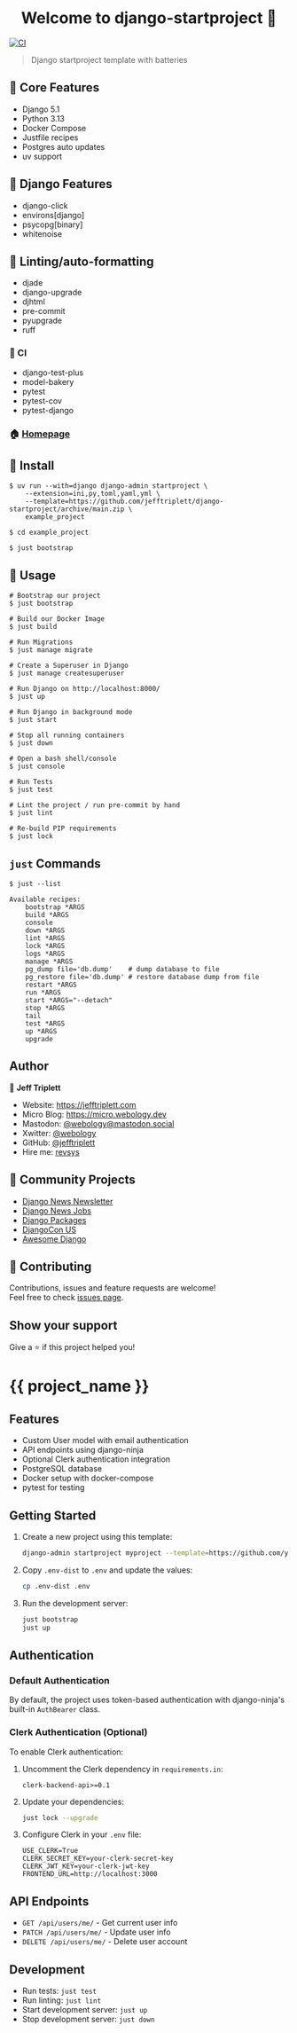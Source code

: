 <h1 align="center">Welcome to django-startproject 👋</h1>
<p>
  <a href="https://github.com/jefftriplett/django-startproject/actions" target="_blank">
    <img alt="CI" src="https://github.com/jefftriplett/django-startproject/workflows/CI/badge.svg" />
  </a>
</p>

> Django startproject template with batteries

## :triangular_flag_on_post: Core Features

- Django 5.1
- Python 3.13
- Docker Compose
- Justfile recipes
- Postgres auto updates
- uv support

## :triangular_flag_on_post: Django Features

- django-click
- environs[django]
- psycopg[binary]
- whitenoise

## :shirt: Linting/auto-formatting

- djade
- django-upgrade
- djhtml
- pre-commit
- pyupgrade
- ruff

### :green_heart: CI

- django-test-plus
- model-bakery
- pytest
- pytest-cov
- pytest-django

### 🏠 [Homepage](https://github.com/jefftriplett/django-startproject)

## :wrench: Install

```shell
$ uv run --with=django django-admin startproject \
    --extension=ini,py,toml,yaml,yml \
    --template=https://github.com/jefftriplett/django-startproject/archive/main.zip \
    example_project

$ cd example_project

$ just bootstrap
```

## :rocket: Usage

```shell
# Bootstrap our project
$ just bootstrap

# Build our Docker Image
$ just build

# Run Migrations
$ just manage migrate

# Create a Superuser in Django
$ just manage createsuperuser

# Run Django on http://localhost:8000/
$ just up

# Run Django in background mode
$ just start

# Stop all running containers
$ just down

# Open a bash shell/console
$ just console

# Run Tests
$ just test

# Lint the project / run pre-commit by hand
$ just lint

# Re-build PIP requirements
$ just lock
```

## `just` Commands

```shell
$ just --list
```
<!-- [[[cog
import subprocess
import cog

list = subprocess.run(['just', '--list'], stdout=subprocess.PIPE)
cog.out(
    f"```\n{list.stdout.decode('utf-8')}```"
)
]]] -->
```
Available recipes:
    bootstrap *ARGS
    build *ARGS
    console
    down *ARGS
    lint *ARGS
    lock *ARGS
    logs *ARGS
    manage *ARGS
    pg_dump file='db.dump'    # dump database to file
    pg_restore file='db.dump' # restore database dump from file
    restart *ARGS
    run *ARGS
    start *ARGS="--detach"
    stop *ARGS
    tail
    test *ARGS
    up *ARGS
    upgrade
```
<!-- [[[end]]] -->

## Author

👤 **Jeff Triplett**

* Website: https://jefftriplett.com
* Micro Blog: https://micro.webology.dev
* Mastodon: [@webology@mastodon.social](https://mastodon.social/@webology)
* Xwitter: [@webology](https://twitter.com/webology)
* GitHub: [@jefftriplett](https://github.com/jefftriplett)
* Hire me: [revsys](https://www.revsys.com)

## 🌟 Community Projects

* [Django News Newsletter](https://django-news.com)
* [Django News Jobs](https://jobs.django-news.com)
* [Django Packages](https://djangopackages.org)
* [DjangoCon US](https://djangocon.us)
* [Awesome Django](https://awesomedjango.org)

## 🤝 Contributing

Contributions, issues and feature requests are welcome!<br />Feel free to check [issues page](https://github.com/jefftriplett/django-startproject/issues).

## Show your support

Give a ⭐️ if this project helped you!

# {{ project_name }}

## Features

- Custom User model with email authentication
- API endpoints using django-ninja
- Optional Clerk authentication integration
- PostgreSQL database
- Docker setup with docker-compose
- pytest for testing

## Getting Started

1. Create a new project using this template:
   ```bash
   django-admin startproject myproject --template=https://github.com/yourusername/django-startproject/archive/main.zip
   ```

2. Copy `.env-dist` to `.env` and update the values:
   ```bash
   cp .env-dist .env
   ```

3. Run the development server:
   ```bash
   just bootstrap
   just up
   ```

## Authentication

### Default Authentication

By default, the project uses token-based authentication with django-ninja's built-in `AuthBearer` class.

### Clerk Authentication (Optional)

To enable Clerk authentication:

1. Uncomment the Clerk dependency in `requirements.in`:
   ```
   clerk-backend-api>=0.1
   ```

2. Update your dependencies:
   ```bash
   just lock --upgrade
   ```

3. Configure Clerk in your `.env` file:
   ```
   USE_CLERK=True
   CLERK_SECRET_KEY=your-clerk-secret-key
   CLERK_JWT_KEY=your-clerk-jwt-key
   FRONTEND_URL=http://localhost:3000
   ```

## API Endpoints

- `GET /api/users/me/` - Get current user info
- `PATCH /api/users/me/` - Update user info
- `DELETE /api/users/me/` - Delete user account

## Development

- Run tests: `just test`
- Run linting: `just lint`
- Start development server: `just up`
- Stop development server: `just down`

